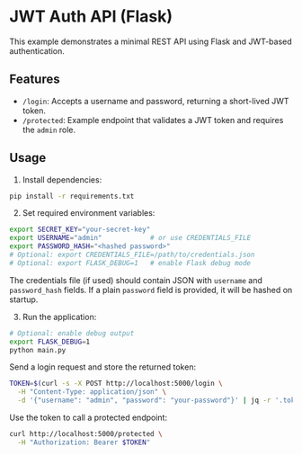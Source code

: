 # JWT Auth API (Flask)

This example demonstrates a minimal REST API using Flask and JWT-based authentication.

## Features

- `/login`: Accepts a username and password, returning a short-lived JWT token.
- `/protected`: Example endpoint that validates a JWT token and requires the `admin` role.

## Usage

1. Install dependencies:

```bash
pip install -r requirements.txt
```

2. Set required environment variables:

```bash
export SECRET_KEY="your-secret-key"
export USERNAME="admin"            # or use CREDENTIALS_FILE
export PASSWORD_HASH="<hashed password>"
# Optional: export CREDENTIALS_FILE=/path/to/credentials.json
# Optional: export FLASK_DEBUG=1   # enable Flask debug mode
```

The credentials file (if used) should contain JSON with `username` and `password_hash` fields.
If a plain `password` field is provided, it will be hashed on startup.

3. Run the application:

```bash
# Optional: enable debug output
export FLASK_DEBUG=1
python main.py
```

Send a login request and store the returned token:

```bash
TOKEN=$(curl -s -X POST http://localhost:5000/login \
  -H "Content-Type: application/json" \
  -d '{"username": "admin", "password": "your-password"}' | jq -r '.token')
```

Use the token to call a protected endpoint:

```bash
curl http://localhost:5000/protected \
  -H "Authorization: Bearer $TOKEN"
```
